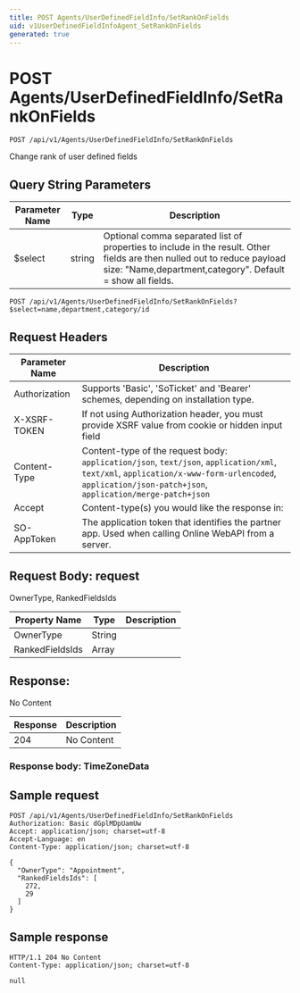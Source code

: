```yaml
---
title: POST Agents/UserDefinedFieldInfo/SetRankOnFields
uid: v1UserDefinedFieldInfoAgent_SetRankOnFields
generated: true
---
```


# POST Agents/UserDefinedFieldInfo/SetRankOnFields

```http
POST /api/v1/Agents/UserDefinedFieldInfo/SetRankOnFields
```

Change rank of user defined fields







## Query String Parameters

| Parameter Name | Type |  Description |
|----------------|------|--------------|
| $select | string |  Optional comma separated list of properties to include in the result. Other fields are then nulled out to reduce payload size: "Name,department,category". Default = show all fields. |

```http
POST /api/v1/Agents/UserDefinedFieldInfo/SetRankOnFields?$select=name,department,category/id
```


## Request Headers

| Parameter Name | Description |
|----------------|-------------|
| Authorization  | Supports 'Basic', 'SoTicket' and 'Bearer' schemes, depending on installation type. |
| X-XSRF-TOKEN   | If not using Authorization header, you must provide XSRF value from cookie or hidden input field |
| Content-Type | Content-type of the request body: `application/json`, `text/json`, `application/xml`, `text/xml`, `application/x-www-form-urlencoded`, `application/json-patch+json`, `application/merge-patch+json` |
| Accept         | Content-type(s) you would like the response in:  |
| SO-AppToken | The application token that identifies the partner app. Used when calling Online WebAPI from a server. |

## Request Body: request 

OwnerType, RankedFieldsIds 

| Property Name | Type |  Description |
|----------------|------|--------------|
| OwnerType | String |  |
| RankedFieldsIds | Array |  |

## Response:

No Content

| Response | Description |
|----------------|-------------|
| 204 | No Content |

### Response body: TimeZoneData


## Sample request

```http!
POST /api/v1/Agents/UserDefinedFieldInfo/SetRankOnFields
Authorization: Basic dGplMDpUamUw
Accept: application/json; charset=utf-8
Accept-Language: en
Content-Type: application/json; charset=utf-8

{
  "OwnerType": "Appointment",
  "RankedFieldsIds": [
    272,
    29
  ]
}
```

## Sample response

```http_
HTTP/1.1 204 No Content
Content-Type: application/json; charset=utf-8

null
```